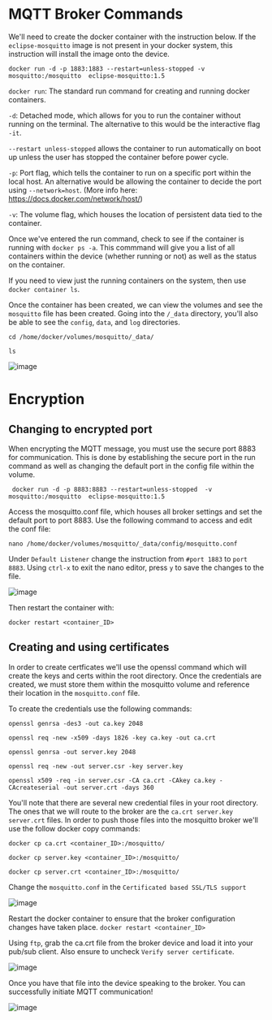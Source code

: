 # MQTT Broker Commands
 
We'll need to create the docker container with the instruction below. If the ```eclipse-mosquitto``` image is not present in your docker system, this instruction will install the image onto the device.
```
docker run -d -p 1883:1883 --restart=unless-stopped -v mosquitto:/mosquitto  eclipse-mosquitto:1.5

```


```docker run```: The standard run command for creating and running docker containers.

```-d```: Detached mode, which allows for you to run the container without running on the terminal. The alternative to this would be the interactive flag ```-it```. 

```--restart unless-stopped``` allows the container to run automatically on boot up unless the user has stopped the container before power cycle.

```-p```: Port flag, which tells the container to run on a specific port within the local host. An alternative would be allowing the container to decide the port using ```--network=host```. (More info here: https://docs.docker.com/network/host/)

```-v```: The volume flag, which houses the location of persistent data tied to the container.

Once we've entered the run command, check to see if the container is running with ```docker ps -a```. This commmand will give you a list of all containers within the device (whether running or not) as well as the status on the container.

If you need to view just the running containers on the system, then use ```docker container ls```.

Once the container has been created, we can view the volumes and see the ```mosquitto``` file has been created. Going into the ```/_data``` directory, you'll also be able to see the ```config```, ```data```, and ```log``` directories.

```cd /home/docker/volumes/mosquitto/_data/```


```ls```
 
![image](https://user-images.githubusercontent.com/42245728/227012865-4a77abac-13e6-45b3-9a62-57cb18ac9ab5.png)

# Encryption
## Changing to encrypted port
 When encrypting the MQTT message, you must use the secure port 8883 for communication. This is done by establishing the secure port in the run command as well as changing the default port in the config file within the volume.
 
```
 docker run -d -p 8883:8883 --restart=unless-stopped  -v mosquitto:/mosquitto  eclipse-mosquitto:1.5
```
Access the mosquitto.conf file, which houses all broker settings and set the default port to port 8883. Use the following command to access and edit the conf file:

```
nano /home/docker/volumes/mosquitto/_data/config/mosquitto.conf
```

Under ```Default Listener``` change the instruction from ```#port 1883``` to ```port 8883```. Using ```ctrl-x``` to exit the nano editor, press ```y``` to save the changes to the file.

![image](https://user-images.githubusercontent.com/42245728/228904171-00d4b4df-b28a-49a1-9932-c2b266a9a41c.png)

Then restart the container with:
```
docker restart <container_ID>
```
## Creating and using certificates

In order to create certficates we'll use the openssl command which will create the keys and certs within the root directory. Once the credentials are created, we must store them within the mosquitto volume and reference their location in the ```mosquitto.conf``` file.

To create the credentials use the following commands:

```
openssl genrsa -des3 -out ca.key 2048
````
```
openssl req -new -x509 -days 1826 -key ca.key -out ca.crt
```
```
openssl genrsa -out server.key 2048
```
```
openssl req -new -out server.csr -key server.key
```
```
openssl x509 -req -in server.csr -CA ca.crt -CAkey ca.key -CAcreateserial -out server.crt -days 360
```

You'll note that there are several new credential files in your root directory. The ones that we will route to the broker are the ```ca.crt server.key server.crt``` files. In order to push those files into the mosquitto broker we'll use the follow docker copy commands:

```
docker cp ca.crt <container_ID>:/mosquitto/
```
```
docker cp server.key <container_ID>:/mosquitto/
```
```
docker cp server.crt <container_ID>:/mosquitto/
```

Change the ```mosquitto.conf```  in the ```Certificated based SSL/TLS support```

![image](https://user-images.githubusercontent.com/42245728/229165929-64137313-146a-4c14-bbff-baaa968e41d8.png)

Restart the docker container to ensure that the broker configuration changes have taken place. ```docker restart <container_ID>```

Using ```ftp```, grab the ca.crt file from the broker device and load it into your pub/sub client. Also ensure to uncheck ```Verify server certificate```.

![image](https://user-images.githubusercontent.com/42245728/229168644-ff2db9c6-9a2e-4a56-946d-b18146d978c2.png)

Once you have that file into the device speaking to the broker. You can successfully initiate MQTT communication!

![image](https://user-images.githubusercontent.com/42245728/229168845-1cb4ff5e-83a3-4b1b-afff-39af12c1f20e.png)
